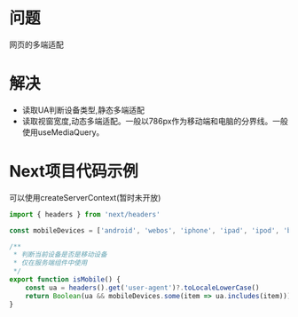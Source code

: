 # 问题
网页的多端适配
# 解决
* 读取UA判断设备类型,静态多端适配
* 读取视窗宽度,动态多端适配。一般以786px作为移动端和电脑的分界线。一般使用useMediaQuery。
# Next项目代码示例
可以使用createServerContext(暂时未开放)
```ts
import { headers } from 'next/headers'

const mobileDevices = ['android', 'webos', 'iphone', 'ipad', 'ipod', 'blackberry', 'iemobile', 'opera mini']

/**
 * 判断当前设备是否是移动设备
 * 仅在服务端组件中使用
 */
export function isMobile() {
    const ua = headers().get('user-agent')?.toLocaleLowerCase()
    return Boolean(ua && mobileDevices.some(item => ua.includes(item)))
}
```
